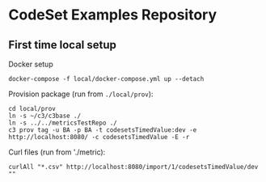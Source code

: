 # CodeSet Examples Repository

## First time local setup

Docker setup
```
docker-compose -f local/docker-compose.yml up --detach
```

Provision package (run from `./local/prov`):
```
cd local/prov
ln -s ~/c3/c3base ./
ln -s ../../metricsTestRepo ./
c3 prov tag -u BA -p BA -t codesetsTimedValue:dev -e http://localhost:8080/ -c codesetsTimedValue -E -r
```

Curl files (run from './metric):
```
curlAll "*.csv" http://localhost:8080/import/1/codesetsTimedValue/dev ""
```